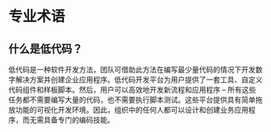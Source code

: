 # 专业术语

## 什么是低代码？

低代码是一种软件开发方法，团队可借助此方法在编写最少量代码的情况下开发数字解决方案并创建企业应用程序。低代码开发平台为用户提供了一套工具、自定义代码组件和样板脚本。然后，用户可以高效地开发新流程和应用程序 – 所有这些任务都不需要编写大量的代码，也不需要执行脚本测试。这些平台提供具有简单拖放功能的可视化开发环境。因此，组织中的任何人都可以设计和创建业务应用程序，而无需具备专门的编码技能。
